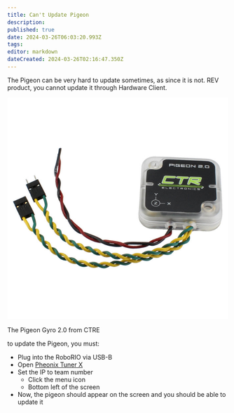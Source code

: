 ```yaml
---
title: Can't Update Pigeon
description: 
published: true
date: 2024-03-26T06:03:20.993Z
tags: 
editor: markdown
dateCreated: 2024-03-26T02:16:47.350Z
---
```


The Pigeon can be very hard to update sometimes, as since it is not. REV product, you cannot update it through Hardware Client.

![](/pigeongyro.jpg)

The Pigeon Gyro 2.0 from CTRE

to update the Pigeon, you must:

-   Plug into the RoboRIO via USB-B
-   Open [Pheonix Tuner X](https://v6.docs.ctr-electronics.com/en/stable/docs/tuner/index.html)
-   Set the IP to team number
    -   Click the menu icon
    -   Bottom left of the screen
-   Now, the pigeon should appear on the screen and you should be able to update it